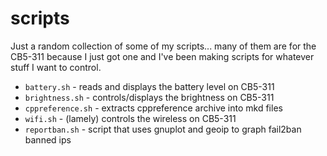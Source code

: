 scripts
=======

Just a random collection of some of my scripts... many of them are for the
CB5-311 because I just got one and I've been making scripts for whatever stuff
I want to control.

* `battery.sh` - reads and displays the battery level on CB5-311
* `brightness.sh` - controls/displays the brightness on CB5-311
* `cppreference.sh` - extracts cppreference archive into mkd files
* `wifi.sh` - (lamely) controls the wireless on CB5-311
* `reportban.sh` - script that uses gnuplot and geoip to graph fail2ban banned
  ips
